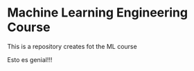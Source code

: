 # **Machine Learning Engineering Course**

This is a repository creates fot the ML course

Esto es genial!!!
